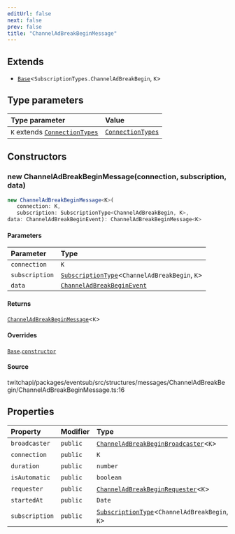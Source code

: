 ```yaml
---
editUrl: false
next: false
prev: false
title: "ChannelAdBreakBeginMessage"
---
```


## Extends

- [`Base`](Base.md)\<`SubscriptionTypes.ChannelAdBreakBegin`, `K`\>

## Type parameters

| Type parameter | Value |
| :------ | :------ |
| `K` extends [`ConnectionTypes`](../type-aliases/ConnectionTypes.md) | [`ConnectionTypes`](../type-aliases/ConnectionTypes.md) |

## Constructors

### new ChannelAdBreakBeginMessage(connection, subscription, data)

```ts
new ChannelAdBreakBeginMessage<K>(
   connection: K, 
   subscription: SubscriptionType<ChannelAdBreakBegin, K>, 
data: ChannelAdBreakBeginEvent): ChannelAdBreakBeginMessage<K>
```

#### Parameters

| Parameter | Type |
| :------ | :------ |
| `connection` | `K` |
| `subscription` | [`SubscriptionType`](../type-aliases/SubscriptionType.md)\<`ChannelAdBreakBegin`, `K`\> |
| `data` | [`ChannelAdBreakBeginEvent`](../interfaces/ChannelAdBreakBeginEvent.md) |

#### Returns

[`ChannelAdBreakBeginMessage`](ChannelAdBreakBeginMessage.md)\<`K`\>

#### Overrides

[`Base`](Base.md).[`constructor`](Base.md#constructors)

#### Source

twitchapi/packages/eventsub/src/structures/messages/ChannelAdBreakBegin/ChannelAdBreakBeginMessage.ts:16

## Properties

| Property | Modifier | Type | Inherited from |
| :------ | :------ | :------ | :------ |
| `broadcaster` | `public` | [`ChannelAdBreakBeginBroadcaster`](ChannelAdBreakBeginBroadcaster.md)\<`K`\> | - |
| `connection` | `public` | `K` | [`Base`](Base.md).`connection` |
| `duration` | `public` | `number` | - |
| `isAutomatic` | `public` | `boolean` | - |
| `requester` | `public` | [`ChannelAdBreakBeginRequester`](ChannelAdBreakBeginRequester.md)\<`K`\> | - |
| `startedAt` | `public` | `Date` | - |
| `subscription` | `public` | [`SubscriptionType`](../type-aliases/SubscriptionType.md)\<`ChannelAdBreakBegin`, `K`\> | [`Base`](Base.md).`subscription` |
